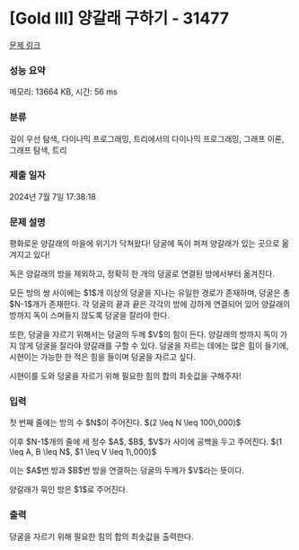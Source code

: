 # [Gold III] 양갈래 구하기 - 31477 

[문제 링크](https://www.acmicpc.net/problem/31477) 

### 성능 요약

메모리: 13664 KB, 시간: 56 ms

### 분류

깊이 우선 탐색, 다이나믹 프로그래밍, 트리에서의 다이나믹 프로그래밍, 그래프 이론, 그래프 탐색, 트리

### 제출 일자

2024년 7월 7일 17:38:18

### 문제 설명

<p>평화로운 양갈래의 마을에 위기가 닥쳐왔다! 덩굴에 독이 퍼져 양갈래가 있는 곳으로 옮겨지고 있다!</p>

<p>독은 양갈래의 방을 제외하고, 정확히 한 개의 덩굴로 연결된 방에서부터 옮겨진다.</p>

<p>모든 방의 쌍 사이에는 $1$개 이상의 덩굴을 지나는 유일한 경로가 존재하며, 덩굴은 총 $N-1$개가 존재한다. 각 덩굴의 끝과 끝은 각각의 방에 강하게 연결되어 있어 양갈래의 방까지 독이 스며들지 않도록 덩굴을 잘라야 한다.</p>

<p>또한, 덩굴을 자르기 위해서는 덩굴의 두께 $V$의 힘이 든다. 양갈래의 방까지 독이 가지 않게 덩굴을 잘라야 양갈래를 구할 수 있다. 덩굴을 자르는 데에는 많은 힘이 들기에, 시현이는 가능한 한 적은 힘을 들이며 덩굴을 자르고 싶다.</p>

<p>시현이를 도와 덩굴을 자르기 위해 필요한 힘의 합의 최솟값을 구해주자!</p>

### 입력 

 <p>첫 번째 줄에는 방의 수 $N$이 주어진다. $(2 \leq N \leq 100\,000)$</p>

<p>이후 $N-1$개의 줄에 세 정수 $A$, $B$, $V$가 사이에 공백을 두고 주어진다. $(1 \leq A, B \leq N$, $1 \leq V \leq 1\,000)$</p>

<p>이는 $A$번 방과 $B$번 방을 연결하는 덩굴의 두께가 $V$라는 뜻이다.</p>

<p>양갈래가 묶인 방은 $1$로 주어진다.</p>

### 출력 

 <p>덩굴을 자르기 위해 필요한 힘의 합의 최솟값을 출력한다.</p>

